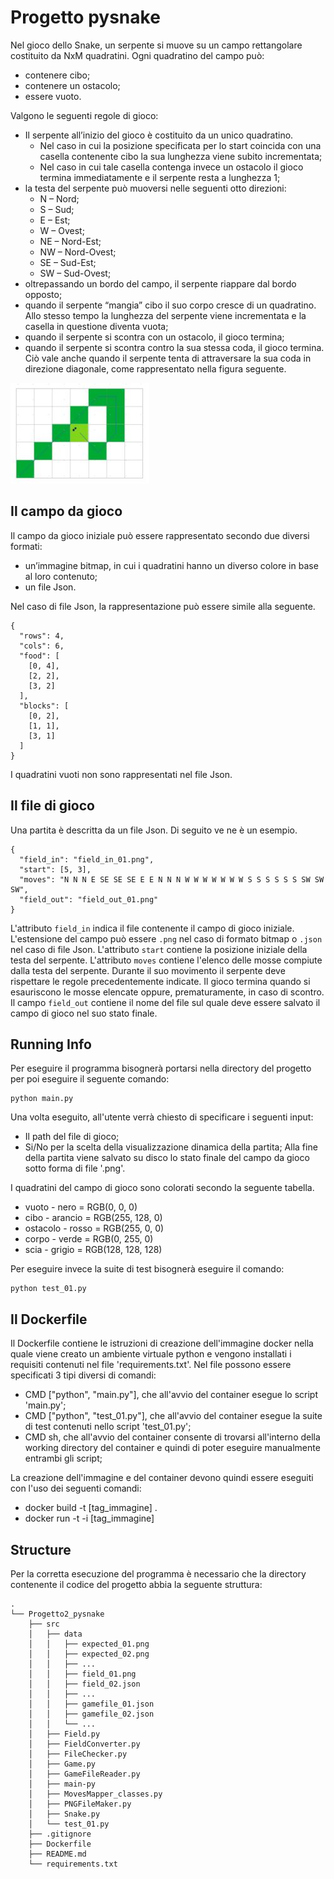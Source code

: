 # Progetto pysnake

Nel gioco dello Snake, un serpente si muove su un campo rettangolare costituito da NxM quadratini. Ogni quadratino del campo può:
* contenere cibo;
* contenere un ostacolo;
* essere vuoto.

Valgono le seguenti regole di gioco:
* Il serpente all’inizio del gioco è costituito da un unico quadratino. 
  * Nel caso in cui la posizione specificata per lo start coincida con una casella contenente cibo la sua lunghezza viene subito incrementata;
  * Nel caso in cui tale casella contenga invece un ostacolo il gioco termina immediatamente e il serpente resta a lunghezza 1;
* la testa del serpente può muoversi nelle seguenti otto direzioni:
    * N – Nord;
    * S – Sud;
    * E – Est;
    * W – Ovest;
    * NE – Nord-Est;
    * NW – Nord-Ovest;
    * SE – Sud-Est;
    * SW – Sud-Ovest;
* oltrepassando un bordo del campo, il serpente riappare dal bordo opposto;
* quando il serpente “mangia” cibo il suo corpo cresce di un quadratino. Allo stesso tempo la lunghezza del serpente viene incrementata e la casella in questione diventa vuota;
* quando il serpente si scontra con un ostacolo, il gioco termina;
* quando il serpente si scontra contro la sua stessa coda, il gioco termina. Ciò vale anche quando il serpente tenta di attraversare la sua coda in direzione diagonale, come rappresentato nella figura seguente.


![Crossing attempt](cross.jpg "Crossing attempt")

## Il campo da gioco

Il campo da gioco iniziale può essere rappresentato secondo due diversi formati:
* un’immagine bitmap, in cui i quadratini hanno un diverso colore in base al loro contenuto;
* un file Json.

Nel caso di file Json, la rappresentazione può essere simile alla seguente.

```
{
  "rows": 4,
  "cols": 6,
  "food": [
    [0, 4],
    [2, 2],
    [3, 2]
  ],
  "blocks": [
    [0, 2],
    [1, 1],
    [3, 1]
  ]
}
```


I quadratini vuoti non sono rappresentati nel file Json.

## Il file di gioco

Una partita è descritta da un file Json. Di seguito ve ne è un esempio.

```
{
  "field_in": "field_in_01.png",
  "start": [5, 3],
  "moves": "N N N E SE SE SE E E N N N W W W W W W W S S S S S S SW SW SW",
  "field_out": "field_out_01.png"
}
```

L'attributo `field_in` indica il file contenente il campo di gioco iniziale. L'estensione del campo può essere `.png` nel caso di formato bitmap o `.json` nel caso di file Json. L'attributo `start` contiene la posizione iniziale della testa del serpente. L'attributo `moves` contiene l'elenco delle mosse compiute dalla testa del serpente. Durante il suo movimento il serpente deve rispettare le regole precedentemente indicate. Il gioco termina quando si esauriscono le mosse elencate oppure, prematuramente, in caso di scontro. Il campo `field_out` contiene il nome del file sul quale deve essere salvato il campo di gioco nel suo stato finale.



## Running Info
Per eseguire il programma bisognerà portarsi nella directory del progetto per poi eseguire il seguente comando:
```
python main.py
```
Una volta eseguito, all'utente verrà chiesto di specificare i seguenti input:
  * Il path del file di gioco;
  * Si/No per la scelta della visualizzazione dinamica della partita;
Alla fine della partita viene salvato su disco lo stato finale del campo da gioco sotto forma di file '.png'.

I quadratini del campo di gioco sono colorati secondo la seguente tabella.
* vuoto - nero = RGB(0, 0, 0)
* cibo - arancio = RGB(255, 128, 0)
* ostacolo - rosso = RGB(255, 0, 0)
* corpo - verde = RGB(0, 255, 0)
* scia - grigio = RGB(128, 128, 128)

Per eseguire invece la suite di test bisognerà eseguire il comando:
```
python test_01.py
```

## Il Dockerfile
Il Dockerfile contiene le istruzioni di creazione dell'immagine docker nella quale viene creato un ambiente virtuale python 
e vengono installati i requisiti contenuti nel file 'requirements.txt'. Nel file possono essere specificati 3 tipi diversi di comandi:
* CMD ["python", "main.py"], che all'avvio del container esegue lo script 'main.py';
* CMD ["python", "test_01.py"], che all'avvio del container esegue la suite di test contenuti nello script 'test_01.py';
* CMD sh, che all'avvio del container consente di trovarsi all'interno della working directory del container e quindi di poter eseguire manualmente entrambi gli script;

La creazione dell'immagine e del container devono quindi essere eseguiti con l'uso dei seguenti comandi:
* docker build -t [tag_immagine] .
* docker run -t -i [tag_immagine]

## Structure

Per la corretta esecuzione del programma è necessario che la directory contenente il codice del progetto abbia la seguente struttura:

```
.
└── Progetto2_pysnake
    ├── src
    │   ├── data
    │   │   ├── expected_01.png
    │   │   ├── expected_02.png
    │   │   ├── ...
    │   │   ├── field_01.png
    │   │   ├── field_02.json
    │   │   ├── ...
    │   │   ├── gamefile_01.json
    │   │   ├── gamefile_02.json
    │   │   └── ...
    │   ├── Field.py
    │   ├── FieldConverter.py
    │   ├── FileChecker.py
    │   ├── Game.py
    │   ├── GameFileReader.py
    │   ├── main-py
    │   ├── MovesMapper_classes.py
    │   ├── PNGFileMaker.py
    │   ├── Snake.py
    │   └── test_01.py
    ├── .gitignore
    ├── Dockerfile
    ├── README.md
    └── requirements.txt
```